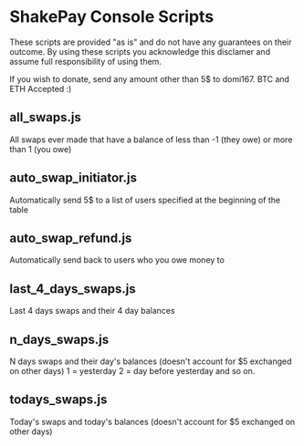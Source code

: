 # ShakePay Console Scripts

These scripts are provided "as is" and do not have any guarantees on their outcome. By using these scripts you acknowledge this disclamer and assume full responsibility of using them.

If you wish to donate, send any amount other than 5$ to domi167. BTC and ETH Accepted :)

## all_swaps.js
All swaps ever made that have a balance of less than -1 (they owe) or more than 1 (you owe)

## auto_swap_initiator.js
Automatically send 5$ to a list of users specified at the beginning of the table

## auto_swap_refund.js
Automatically send back to users who you owe money to

## last_4_days_swaps.js
Last 4 days swaps and their 4 day balances

## n_days_swaps.js
N days swaps and their day's balances (doesn't account for $5 exchanged on other days)
1 = yesterday
2 = day before yesterday and so on.

## todays_swaps.js
Today's swaps and today's balances (doesn't account for $5 exchanged on other days)
